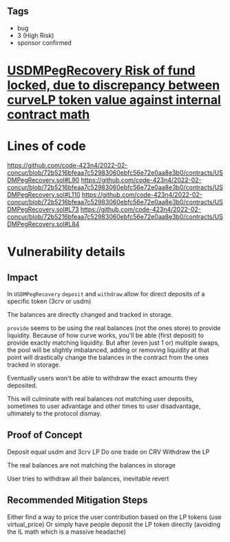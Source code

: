 ## Tags

- bug
- 3 (High Risk)
- sponsor confirmed

# [USDMPegRecovery Risk of fund locked, due to discrepancy between curveLP token value against internal contract math](https://github.com/code-423n4/2022-02-concur-findings/issues/70) 

# Lines of code

https://github.com/code-423n4/2022-02-concur/blob/72b5216bfeaa7c52983060ebfc56e72e0aa8e3b0/contracts/USDMPegRecovery.sol#L90
https://github.com/code-423n4/2022-02-concur/blob/72b5216bfeaa7c52983060ebfc56e72e0aa8e3b0/contracts/USDMPegRecovery.sol#L110
https://github.com/code-423n4/2022-02-concur/blob/72b5216bfeaa7c52983060ebfc56e72e0aa8e3b0/contracts/USDMPegRecovery.sol#L73
https://github.com/code-423n4/2022-02-concur/blob/72b5216bfeaa7c52983060ebfc56e72e0aa8e3b0/contracts/USDMPegRecovery.sol#L84


# Vulnerability details

## Impact
In `USDMPegRecovery` `deposit` and `withdraw` allow for direct deposits of a specific token (3crv or usdm)

The balances are directly changed and tracked in storage.

`provide` seems to be using the real balances (not the ones store) to provide liquidity.
Because of how curve works, you'll be able (first deposit) to provide exactly matching liquidity. 
But after (even just 1 or) multiple swaps, the pool will be slightly imbalanced, adding or removing liquidity at that point will drastically change the balances in the contract from the ones tracked in storage.

Eventually users won't be able to withdraw the exact amounts they deposited.

This will culminate with real balances not matching user deposits, sometimes to user advantage and other times to user disadvantage, ultimately to the protocol dismay.



## Proof of Concept
Deposit equal usdm and 3crv
LP
Do one trade on CRV
Withdraw the LP

The real balances are not matching the balances in storage

User tries to withdraw all their balances, inevitable revert

## Recommended Mitigation Steps
Either find a way to price the user contribution based on the LP tokens (use virtual_price)
Or simply have people deposit the LP token directly (avoiding the IL math which is a massive headache)

